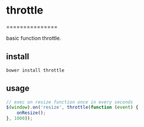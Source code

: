 # throttle
===============

basic function throttle.

## install

```
bower install throttle
```

## usage

```javascript
// exec on resize function once in every seconds
$(window).on('resize', throttle(function (event) {
    onResize();
}, 1000));


```